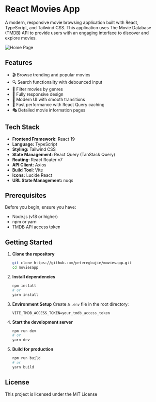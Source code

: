 # React Movies App

A modern, responsive movie browsing application built with React, TypeScript, and Tailwind CSS. This application uses The Movie Database (TMDB) API to provide users with an engaging interface to discover and explore movies.


![Home Page](screenshots/homepage.png)



## Features

- 🎬 Browse trending and popular movies
- 🔍 Search functionality with debounced input
- 🎯 Filter movies by genres
- 📱 Fully responsive design
- 🎨 Modern UI with smooth transitions
- 🚀 Fast performance with React Query caching
- 🎭 Detailed movie information pages


## Tech Stack

- **Frontend Framework:** React 19
- **Language:** TypeScript
- **Styling:** Tailwind CSS
- **State Management:** React Query (TanStack Query)
- **Routing:** React Router v7
- **API Client:** Axios
- **Build Tool:** Vite
- **Icons:** Lucide React
- **URL State Management:** nuqs

## Prerequisites

Before you begin, ensure you have:
- Node.js (v18 or higher)
- npm or yarn
- TMDB API access token

## Getting Started

1. **Clone the repository**
   ```bash
   git clone https://github.com/peteregbujie/moviesapp.git
   cd moviesapp
   ```

2. **Install dependencies**
   ```bash
   npm install
   # or
   yarn install
   ```

3. **Environment Setup**
   Create a `.env` file in the root directory:
   ```env
   VITE_TMDB_ACCESS_TOKEN=your_tmdb_access_token
   ```

4. **Start the development server**
   ```bash
   npm run dev
   # or
   yarn dev
   ```

5. **Build for production**
   ```bash
   npm run build
   # or
   yarn build
   ```

## License

This project is licensed under the MIT License
